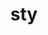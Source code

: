 ---
category: 3-letters
denotation: null
name: sty
reference_link: https://www.etymonline.com/word/sty
root_language: null
root_name: null
title: sty
type: free
word_sums:
- respelling: sty
  sum: 'Sty + '
---